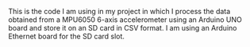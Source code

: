 This is the code I am using in my project in which I process the data obtained from a MPU6050 6-axis accelerometer using an Arduino UNO board and store it on an SD card in CSV format. I am using an Arduino Ethernet board for the SD card slot.
